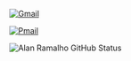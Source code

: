 [![Gmail](https://img.shields.io/badge/Gmail-D14836?style=for-the-badge&logo=gmail&logoColor=black)](https://gmail.com/ramalho.sit@gmail.com)

[![Pmail](https://img.shields.io/badge/ProtonMail-8B89CC?style=for-the-badge&logo=protonmail&logoColor=black)](https://protonmail.com/ramalho.sit@gmail.com)

![Alan Ramalho GitHub Status](https://github-readme-stats.vercel.app/api?username=raioramalho&show_icons=true&theme=dark)

